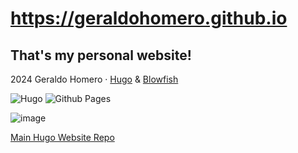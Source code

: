 # https://geraldohomero.github.io

## That's my personal website!

2024 Geraldo Homero · [Hugo](https://gohugo.io/) & [Blowfish](https://blowfish.page/) 

![Hugo](https://img.shields.io/badge/Hugo-black.svg?style=for-the-badge&logo=Hugo) ![Github Pages](https://img.shields.io/badge/github%20pages-121013?style=for-the-badge&logo=github&logoColor=white)

![image](https://github.com/geraldohomero/geraldohomero.github.io/assets/70844369/ede7ee06-ac90-459d-a0a1-1e4d64488207)

[Main Hugo Website Repo](https://github.com/geraldohomero/blog)
